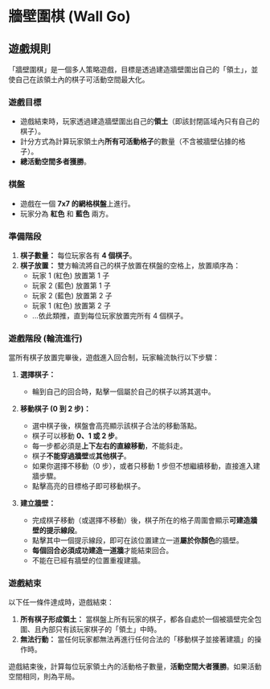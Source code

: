 # 牆壁圍棋 (Wall Go)

## 遊戲規則

「牆壁圍棋」是一個多人策略遊戲，目標是透過建造牆壁圍出自己的「領土」，並使自己在該領土內的棋子可活動空間最大化。

### 遊戲目標

- 遊戲結束時，玩家透過建造牆壁圍出自己的**領土**（即該封閉區域內只有自己的棋子）。
- 計分方式為計算玩家領土內**所有可活動格子**的數量（不含被牆壁佔據的格子）。
- **總活動空間多者獲勝**。

### 棋盤

- 遊戲在一個 **7x7 的網格棋盤**上進行。
- 玩家分為 **紅色** 和 **藍色** 兩方。

### 準備階段

1.  **棋子數量：** 每位玩家各有 **4 個棋子**。
2.  **棋子放置：** 雙方輪流將自己的棋子放置在棋盤的空格上，放置順序為：
    - 玩家 1 (紅色) 放置第 1 子
    - 玩家 2 (藍色) 放置第 1 子
    - 玩家 2 (藍色) 放置第 2 子
    - 玩家 1 (紅色) 放置第 2 子
    - ...依此類推，直到每位玩家放置完所有 4 個棋子。

### 遊戲階段 (輪流進行)

當所有棋子放置完畢後，遊戲進入回合制，玩家輪流執行以下步驟：

1.  **選擇棋子：**

    - 輪到自己的回合時，點擊一個屬於自己的棋子以將其選中。

2.  **移動棋子 (0 到 2 步)：**

    - 選中棋子後，棋盤會高亮顯示該棋子合法的移動落點。
    - 棋子可以移動 **0、1 或 2 步**。
    - 每一步都必須是**上下左右的直線移動**，不能斜走。
    - 棋子**不能穿過牆壁**或**其他棋子**。
    - 如果你選擇不移動（0 步），或者只移動 1 步但不想繼續移動，直接進入建牆步驟。
    - 點擊高亮的目標格子即可移動棋子。

3.  **建立牆壁：**
    - 完成棋子移動（或選擇不移動）後，棋子所在的格子周圍會顯示**可建造牆壁的提示線段**。
    - 點擊其中一個提示線段，即可在該位置建立一道**屬於你顏色**的牆壁。
    - **每個回合必須成功建造一道牆**才能結束回合。
    - 不能在已經有牆壁的位置重複建牆。

### 遊戲結束

以下任一條件達成時，遊戲結束：

1.  **所有棋子形成領土：** 當棋盤上所有玩家的棋子，都各自處於一個被牆壁完全包圍、且內部只有該玩家棋子的「領土」中時。
2.  **無法行動：** 當任何玩家都無法再進行任何合法的「移動棋子並接著建牆」的操作時。

遊戲結束後，計算每位玩家領土內的活動格子數量，**活動空間大者獲勝**。如果活動空間相同，則為平局。
